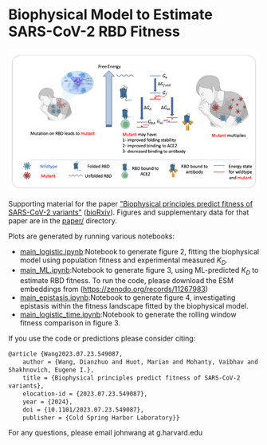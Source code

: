 

# Biophysical Model to Estimate SARS-CoV-2 RBD Fitness

![Overview](./paper/Fig1.png)

Supporting material for the paper ["Biophysical principles predict fitness of SARS-CoV-2 variants"](https://www.biorxiv.org/content/10.1101/2023.07.23.549087v3) ([bioRxiv](https://www.biorxiv.org/content/10.1101/2023.07.23.549087v3)). Figures and supplementary data for that paper are in the [paper/](./paper) directory.


Plots are generated by running various notebooks:
- [main_logistic.ipynb](code/main_logistic.ipynb):Notebook to generate figure 2, fitting the biophysical model using population fitness and experimental measured $K_D$.
- [main_ML.ipynb](code/main_ML.ipynb):Notebook to generate figure 3, using ML-predicted $K_D$ to estimate RBD fitness. To run the code, please download the ESM embeddings from (https://zenodo.org/records/11267983)
- [main_epistasis.ipynb](code/main_epistasis.ipynb):Notebook to generate figure 4, investigating epistasis within the fitness landscape fitted by the biophysical model.
- [main_logistic_time.ipynb](code/main_logistic_time.ipynb):Notebook to generate the rolling window fitness comparison in figure 3. 


If you use the code or predictions please consider citing:

```
@article {Wang2023.07.23.549087,
	author = {Wang, Dianzhuo and Huot, Marian and Mohanty, Vaibhav and Shakhnovich, Eugene I.},
	title = {Biophysical principles predict fitness of SARS-CoV-2 variants},
	elocation-id = {2023.07.23.549087},
	year = {2024},
	doi = {10.1101/2023.07.23.549087},
	publisher = {Cold Spring Harbor Laboratory}}
```
For any questions, please email johnwang at g.harvard.edu